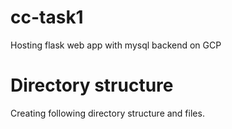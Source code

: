 # cc-task1
Hosting flask web app with mysql backend on GCP

# Directory structure
Creating following directory structure and files.
